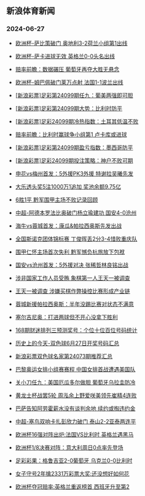## 新浪体育新闻 
### 2024-06-27

+ [欧洲杯-萨比策破门 奥地利3-2荷兰小组第1出线](https://sports.sina.com.cn/g/pl/2024-06-26/doc-inazzfps0916659.shtml)

+ [欧洲杯-萨卡进球无效 英格兰0-0头名出线](https://sports.sina.com.cn/g/pl/2024-06-26/doc-inazzfpt6408657.shtml)

+ [赔率前瞻：数据碾压 葡萄牙再夺大胜无悬念](https://sports.sina.com.cn/l/2024-06-26/doc-inazzfps0919839.shtml)

+ [欧洲杯-姆巴佩破门莱万点射 法国1-1波兰出线](https://sports.sina.com.cn/g/laliga/2024-06-26/doc-inazzfpt6410301.shtml)

+ [[新浪彩票]足彩第24099期任九：葡美两强即可胆](https://sports.sina.com.cn/l/2024-06-26/doc-inazzfps0933233.shtml)

+ [[新浪彩票]足彩第24099期大势：比利时防平](https://sports.sina.com.cn/l/2024-06-26/doc-inazzfps0932586.shtml)

+ [[新浪彩票]足彩24099期冷热指数：土耳其低温不败](https://sports.sina.com.cn/l/2024-06-26/doc-inazzfpt6432414.shtml)

+ [赔率前瞻：比利时赢球争小组第1 卢卡库或进球](https://sports.sina.com.cn/l/2024-06-26/doc-inazzfpt6417391.shtml)

+ [[新浪彩票]足彩第24099期盈亏指数：墨西哥防平](https://sports.sina.com.cn/l/2024-06-26/doc-inazzfps0934748.shtml)

+ [[新浪彩票]足彩24099期投注策略：神户不败可期](https://sports.sina.com.cn/l/2024-06-26/doc-inazzfps0933927.shtml)

+ [申花vs梅州首发：5外援PK3外援 特谢拉吴曦先发](https://sports.sina.com.cn/china/j/2024-06-26/doc-incaahzf6102967.shtml)

+ [大乐透头奖5注1000万1追加 奖池余额9.75亿](https://sports.sina.com.cn/l/2024-06-26/doc-incaatqz5911610.shtml)

+ [6胜1平 黔军围甲主场不败记录回顾](https://sports.sina.com.cn/go/2024-06-26/doc-inazzscp6257543.shtml)

+ [中超-阿德本罗法比奥破门杨立瑜建功 国安4-0沧州](https://sports.sina.com.cn/china/j/2024-06-26/doc-incaapia0540795.shtml)

+ [海牛vs蓉城首发：康瓜&帕拉西奥斯先发出战](https://sports.sina.com.cn/china/j/2024-06-26/doc-incaahze0609645.shtml)

+ [全国斯诺克团体锦标赛 丁俊晖丢2分3-4惜败重庆队](https://sports.sina.com.cn/others/snooker/2024-06-26/doc-incaahzf6106244.shtml)

+ [围甲仁怀主场首次失利 黔军憾负杭旅放下包袱](https://sports.sina.com.cn/go/2024-06-26/doc-inazzscn0760257.shtml)

+ [国安vs沧州首发：5外援对决 张稀哲林良铭出战](https://sports.sina.com.cn/china/j/2024-06-26/doc-incaahze0618726.shtml)

+ [涉非国家工作人员受贿 象棋第一人王天一被调查](https://sports.sina.com.cn/go/2024-06-26/doc-incaatqz5912274.shtml)

+ [王天一被调查 涉嫌买棋作弊操控比赛形成产业链](https://sports.sina.com.cn/go/2024-06-26/doc-incaatqy0416680.shtml)

+ [蓉城新援帕拉西奥斯：半年没踢比赛对状态不满意](https://sports.sina.com.cn/china/j/2024-06-26/doc-incaatqz5909328.shtml)

+ [塞尔吉尼奥：打进两球但不开心没拿下胜利](https://sports.sina.com.cn/china/j/2024-06-26/doc-incaatqy0413018.shtml)

+ [168期财迷排列三预测奖号：个位十位百位号码统计](https://sports.sina.com.cn/l/2024-06-26/doc-incaaath0624033.shtml)

+ [历史上的今天-双色球6月27日开奖号码汇总](https://sports.sina.com.cn/l/2024-06-26/doc-inazzwmk0741865.shtml)

+ [新浪彩票双色球名家第24073期推荐汇总](https://sports.sina.com.cn/l/2024-06-26/doc-inazzwmm6245240.shtml)

+ [巴黎奥运女排小组赛赛程 中国女排首战遭遇美国队](https://sports.sina.com.cn/others/volleyball/2024-06-26/doc-incaapia0498534.shtml)

+ [关小刀任九：美国厄瓜多尔做胆 葡萄牙乌拉圭防冷](https://sports.sina.com.cn/l/2024-06-26/doc-incaaath0690572.shtml)

+ [黄龙士杯战罢5轮 周泓余上野爱咲美领先崔精4连败](https://sports.sina.com.cn/go/2024-06-26/doc-inazzscn0764948.shtml)

+ [巴萨告知阿劳霍薪水没有谈判余地 续约或掏违约金](https://sports.sina.com.cn/g/laliga/2024-06-26/doc-incaaati6162931.shtml)

+ [中超-塞鸟双响卡扎彭欣力破门 泰山2-2亚泰两连平](https://sports.sina.com.cn/china/j/2024-06-26/doc-incaatqy0410756.shtml)

+ [欧洲杯16强对阵出炉:法国VS比利时 英格兰遇黑马](https://sports.sina.com.cn/g/pl/2024-06-27/doc-incacquq0023593.shtml)

+ [欧洲杯1/8决赛对阵：意大利周日0点率先登场](https://sports.sina.com.cn/l/2024-06-27/doc-incacqur5531236.shtml)

+ [足彩彩果：格鲁吉亚2-0葡萄牙 乌克兰0-0比利时](https://sports.sina.com.cn/l/2024-06-27/doc-incacqur5527201.shtml)

+ [女子守号2年擒2331万彩票大奖:还没想好如何花](https://sports.sina.com.cn/l/2024-06-27/doc-incacquq0038754.shtml)

+ [欧洲杯夺冠赔率:英格兰重返榜首 西班牙升至第2](https://sports.sina.com.cn/l/2024-06-27/doc-incacvam9992851.shtml)

